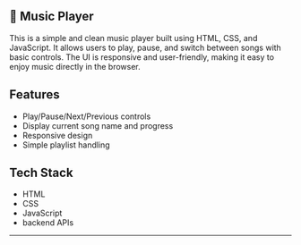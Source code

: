 ## 🎵 Music Player

This is a simple and clean music player built using HTML, CSS, and JavaScript. It allows users to play, pause, and switch between songs with basic controls. The UI is responsive and user-friendly, making it easy to enjoy music directly in the browser.

## Features
- Play/Pause/Next/Previous controls  
- Display current song name and progress  
- Responsive design  
- Simple playlist handling

## Tech Stack
- HTML  
- CSS  
- JavaScript
- backend APIs

---
